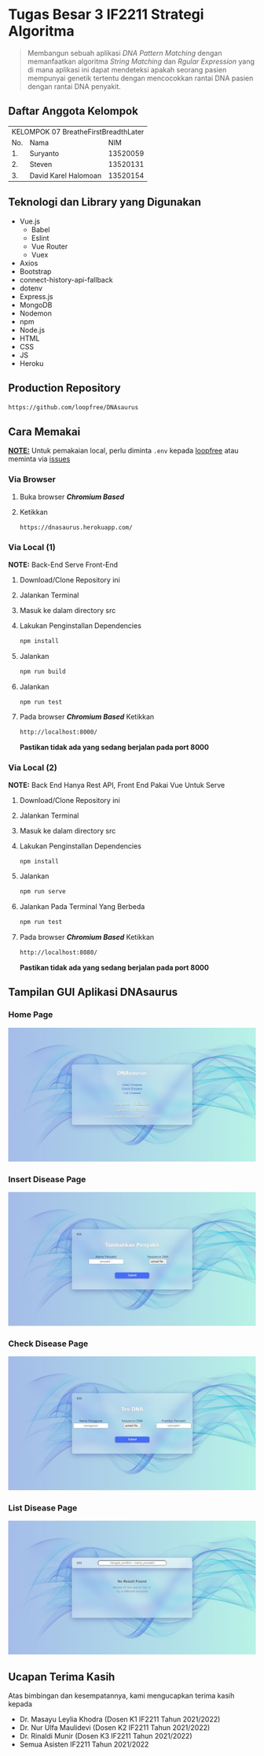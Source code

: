 # Tugas Besar 3 IF2211 Strategi Algoritma

> Membangun sebuah aplikasi <em>DNA Pattern Matching</em> dengan memanfaatkan algoritma <em>String Matching</em> dan <em>Rgular Expression</em> yang di mana aplikasi ini dapat mendeteksi apakah seorang pasien mempunyai genetik tertentu dengan mencocokkan rantai DNA pasien dengan rantai DNA penyakit.

## Daftar Anggota Kelompok

<table>

<tr><td colspan = 3 align = "center">KELOMPOK 07 BreatheFirstBreadthLater</td></tr>
<tr><td>No.</td><td>Nama</td><td>NIM</td></tr>
<tr><td>1.</td><td>Suryanto</td><td>13520059</td></tr>
<tr><td>2.</td><td>Steven</td><td>13520131</td></tr>
<tr><td>3.</td><td>David Karel Halomoan</td><td>13520154</td></tr>

</table>

## Teknologi dan Library yang Digunakan

-   Vue.js
    -   Babel
    -   Eslint
    -   Vue Router
    -   Vuex
-   Axios
-   Bootstrap
-   connect-history-api-fallback
-   dotenv
-   Express.js
-   MongoDB
-   Nodemon
-   npm
-   Node.js
-   HTML
-   CSS
-   JS
-   Heroku

## Production Repository

```bash
https://github.com/loopfree/DNAsaurus
```

## Cara Memakai

<strong><ins>NOTE:</ins></strong> Untuk pemakaian local, perlu diminta `.env` kepada [loopfree](https://github.com/loopfree) atau meminta via [issues](https://github.com/SurTan02/Tubes3_13520059/issues)

### Via Browser

1. Buka browser <strong><em>Chromium Based</em></strong>

2. Ketikkan
    ```bash
    https://dnasaurus.herokuapp.com/
    ```

### Via Local (1)

<strong>NOTE:</strong> Back-End Serve Front-End

1. Download/Clone Repository ini

2. Jalankan Terminal

3. Masuk ke dalam directory src

4. Lakukan Penginstallan Dependencies

    ```bash
    npm install
    ```

5. Jalankan

    ```bash
    npm run build
    ```

6. Jalankan
    ```bash
    npm run test
    ```
7. Pada browser <strong><em>Chromium Based</em></strong> Ketikkan
    ```bash
    http://localhost:8000/
    ```
    <strong>Pastikan tidak ada yang sedang berjalan pada port 8000</strong>

### Via Local (2)

<strong>NOTE:</strong> Back End Hanya Rest API, Front End Pakai Vue Untuk Serve

1. Download/Clone Repository ini

2. Jalankan Terminal

3. Masuk ke dalam directory src

4. Lakukan Penginstallan Dependencies

    ```bash
    npm install
    ```

5. Jalankan

    ```bash
    npm run serve
    ```

6. Jalankan Pada Terminal Yang Berbeda

    ```bash
    npm run test
    ```

7. Pada browser <strong><em>Chromium Based</em></strong> Ketikkan
    ```bash
    http://localhost:8080/
    ```
    <strong>Pastikan tidak ada yang sedang berjalan pada port 8000</strong>

## Tampilan GUI Aplikasi DNAsaurus

### Home Page

![Home Page](./a-readme-related/home-page.jpg)

### Insert Disease Page

![Insert Disease Page](./a-readme-related/insert-disease.jpg)

### Check Disease Page

![Check Disease Page](./a-readme-related/check-disease.jpg)

### List Disease Page

![List Disease Page](./a-readme-related/list-disease.jpg)

## Ucapan Terima Kasih

Atas bimbingan dan kesempatannya, kami mengucapkan terima kasih kepada

-   Dr. Masayu Leylia Khodra (Dosen K1 IF2211 Tahun 2021/2022)
-   Dr. Nur Ulfa Maulidevi (Dosen K2 IF2211 Tahun 2021/2022)
-   Dr. Rinaldi Munir (Dosen K3 IF2211 Tahun 2021/2022)
-   Semua Asisten IF2211 Tahun 2021/2022
